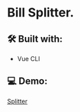 # Bill Splitter.

## 🛠 Built with:
- Vue CLI  

## 💻 Demo:

<a href="https://nathortega.github.io/splitter-vue-project/" target="_blank">Splitter</a>
